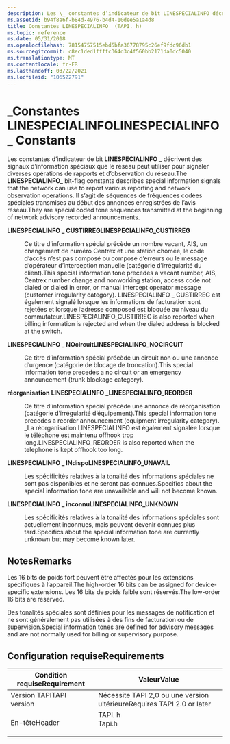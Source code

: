 ```yaml
---
description: Les \_ constantes d’indicateur de bit LINESPECIALINFO décrivent des signaux d’information spéciaux que le réseau peut utiliser pour signaler diverses opérations de rapports et d’observation du réseau.
ms.assetid: b94f8a6f-b84d-4976-b4d4-10dee5a1a4d8
title: Constantes LINESPECIALINFO_ (TAPI. h)
ms.topic: reference
ms.date: 05/31/2018
ms.openlocfilehash: 78154757515ebd5bfa36778795c26ef9fdc96db1
ms.sourcegitcommit: c8ec1ded1ffffc364d3c4f560bb2171da0dc5040
ms.translationtype: MT
ms.contentlocale: fr-FR
ms.lasthandoff: 03/22/2021
ms.locfileid: "106522791"
---
```

# <a name="linespecialinfo_-constants"></a><span data-ttu-id="64af2-103">\_Constantes LINESPECIALINFO</span><span class="sxs-lookup"><span data-stu-id="64af2-103">LINESPECIALINFO\_ Constants</span></span>

<span data-ttu-id="64af2-104">Les constantes d’indicateur de bit **LINESPECIALINFO \_** décrivent des signaux d’information spéciaux que le réseau peut utiliser pour signaler diverses opérations de rapports et d’observation du réseau.</span><span class="sxs-lookup"><span data-stu-id="64af2-104">The **LINESPECIALINFO\_** bit-flag constants describes special information signals that the network can use to report various reporting and network observation operations.</span></span> <span data-ttu-id="64af2-105">Il s’agit de séquences de fréquences codées spéciales transmises au début des annonces enregistrées de l’avis réseau.</span><span class="sxs-lookup"><span data-stu-id="64af2-105">They are special coded tone sequences transmitted at the beginning of network advisory recorded announcements.</span></span>

<dl> <dt>

<span data-ttu-id="64af2-106"><span id="LINESPECIALINFO_CUSTIRREG"></span><span id="linespecialinfo_custirreg"></span>**LINESPECIALINFO \_ CUSTIRREG**</span><span class="sxs-lookup"><span data-stu-id="64af2-106"><span id="LINESPECIALINFO_CUSTIRREG"></span><span id="linespecialinfo_custirreg"></span>**LINESPECIALINFO\_CUSTIRREG**</span></span>
</dt> <dd> <dl> <dt>



<span data-ttu-id="64af2-107">Ce titre d’information spécial précède un nombre vacant, AIS, un changement de numéro Centrex et une station chômée, le code d’accès n’est pas composé ou composé d’erreurs ou le message d’opérateur d’interception manuelle (catégorie d’irrégularité du client).</span><span class="sxs-lookup"><span data-stu-id="64af2-107">This special information tone precedes a vacant number, AIS, Centrex number change and nonworking station, access code not dialed or dialed in error, or manual intercept operator message (customer irregularity category).</span></span> <span data-ttu-id="64af2-108">LINESPECIALINFO \_ CUSTIRREG est également signalé lorsque les informations de facturation sont rejetées et lorsque l’adresse composed est bloquée au niveau du commutateur.</span><span class="sxs-lookup"><span data-stu-id="64af2-108">LINESPECIALINFO\_CUSTIRREG is also reported when billing information is rejected and when the dialed address is blocked at the switch.</span></span>


</dt> </dl> </dd> <dt>

<span data-ttu-id="64af2-109"><span id="LINESPECIALINFO_NOCIRCUIT"></span><span id="linespecialinfo_nocircuit"></span>**LINESPECIALINFO \_ NOcircuit**</span><span class="sxs-lookup"><span data-stu-id="64af2-109"><span id="LINESPECIALINFO_NOCIRCUIT"></span><span id="linespecialinfo_nocircuit"></span>**LINESPECIALINFO\_NOCIRCUIT**</span></span>
</dt> <dd> <dl> <dt>



<span data-ttu-id="64af2-110">Ce titre d’information spécial précède un circuit non ou une annonce d’urgence (catégorie de blocage de troncation).</span><span class="sxs-lookup"><span data-stu-id="64af2-110">This special information tone precedes a no circuit or an emergency announcement (trunk blockage category).</span></span>


</dt> </dl> </dd> <dt>

<span data-ttu-id="64af2-111"><span id="LINESPECIALINFO_REORDER"></span><span id="linespecialinfo_reorder"></span>**réorganisation LINESPECIALINFO \_**</span><span class="sxs-lookup"><span data-stu-id="64af2-111"><span id="LINESPECIALINFO_REORDER"></span><span id="linespecialinfo_reorder"></span>**LINESPECIALINFO\_REORDER**</span></span>
</dt> <dd> <dl> <dt>



<span data-ttu-id="64af2-112">Ce titre d’information spécial précède une annonce de réorganisation (catégorie d’irrégularité d’équipement).</span><span class="sxs-lookup"><span data-stu-id="64af2-112">This special information tone precedes a reorder announcement (equipment irregularity category).</span></span> <span data-ttu-id="64af2-113">\_La réorganisation LINESPECIALINFO est également signalée lorsque le téléphone est maintenu offhook trop long.</span><span class="sxs-lookup"><span data-stu-id="64af2-113">LINESPECIALINFO\_REORDER is also reported when the telephone is kept offhook too long.</span></span>


</dt> </dl> </dd> <dt>

<span data-ttu-id="64af2-114"><span id="LINESPECIALINFO_UNAVAIL"></span><span id="linespecialinfo_unavail"></span>**LINESPECIALINFO \_ INdispo**</span><span class="sxs-lookup"><span data-stu-id="64af2-114"><span id="LINESPECIALINFO_UNAVAIL"></span><span id="linespecialinfo_unavail"></span>**LINESPECIALINFO\_UNAVAIL**</span></span>
</dt> <dd> <dl> <dt>



<span data-ttu-id="64af2-115">Les spécificités relatives à la tonalité des informations spéciales ne sont pas disponibles et ne seront pas connues.</span><span class="sxs-lookup"><span data-stu-id="64af2-115">Specifics about the special information tone are unavailable and will not become known.</span></span>


</dt> </dl> </dd> <dt>

<span data-ttu-id="64af2-116"><span id="LINESPECIALINFO_UNKNOWN"></span><span id="linespecialinfo_unknown"></span>**LINESPECIALINFO \_ inconnu**</span><span class="sxs-lookup"><span data-stu-id="64af2-116"><span id="LINESPECIALINFO_UNKNOWN"></span><span id="linespecialinfo_unknown"></span>**LINESPECIALINFO\_UNKNOWN**</span></span>
</dt> <dd> <dl> <dt>



<span data-ttu-id="64af2-117">Les spécificités relatives à la tonalité des informations spéciales sont actuellement inconnues, mais peuvent devenir connues plus tard.</span><span class="sxs-lookup"><span data-stu-id="64af2-117">Specifics about the special information tone are currently unknown but may become known later.</span></span>


</dt> </dl> </dd> </dl>

## <a name="remarks"></a><span data-ttu-id="64af2-118">Notes</span><span class="sxs-lookup"><span data-stu-id="64af2-118">Remarks</span></span>

<span data-ttu-id="64af2-119">Les 16 bits de poids fort peuvent être affectés pour les extensions spécifiques à l’appareil.</span><span class="sxs-lookup"><span data-stu-id="64af2-119">The high-order 16 bits can be assigned for device-specific extensions.</span></span> <span data-ttu-id="64af2-120">Les 16 bits de poids faible sont réservés.</span><span class="sxs-lookup"><span data-stu-id="64af2-120">The low-order 16 bits are reserved.</span></span>

<span data-ttu-id="64af2-121">Des tonalités spéciales sont définies pour les messages de notification et ne sont généralement pas utilisées à des fins de facturation ou de supervision.</span><span class="sxs-lookup"><span data-stu-id="64af2-121">Special information tones are defined for advisory messages and are not normally used for billing or supervisory purpose.</span></span>

## <a name="requirements"></a><span data-ttu-id="64af2-122">Configuration requise</span><span class="sxs-lookup"><span data-stu-id="64af2-122">Requirements</span></span>



| <span data-ttu-id="64af2-123">Condition requise</span><span class="sxs-lookup"><span data-stu-id="64af2-123">Requirement</span></span> | <span data-ttu-id="64af2-124">Valeur</span><span class="sxs-lookup"><span data-stu-id="64af2-124">Value</span></span> |
|-------------------------|-----------------------------------------------------------------------------------|
| <span data-ttu-id="64af2-125">Version TAPI</span><span class="sxs-lookup"><span data-stu-id="64af2-125">TAPI version</span></span><br/> | <span data-ttu-id="64af2-126">Nécessite TAPI 2,0 ou une version ultérieure</span><span class="sxs-lookup"><span data-stu-id="64af2-126">Requires TAPI 2.0 or later</span></span><br/>                                             |
| <span data-ttu-id="64af2-127">En-tête</span><span class="sxs-lookup"><span data-stu-id="64af2-127">Header</span></span><br/>       | <dl> <span data-ttu-id="64af2-128"><dt>TAPI. h</dt></span><span class="sxs-lookup"><span data-stu-id="64af2-128"><dt>Tapi.h</dt></span></span> </dl> |



 

 




